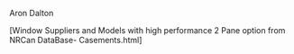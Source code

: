 Aron Dalton

[Window Suppliers and Models with high performance 2 Pane option from NRCan DataBase- Casements.html]
